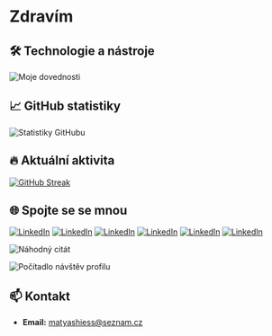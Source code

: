 # Zdravím

## 🛠️ Technologie a nástroje

![Moje dovednosti](https://skillicons.dev/icons?i=react,js,ts,css,html,nodejs,figma,ps,mysql,blender)

## 📈 GitHub statistiky

![Statistiky GitHubu](https://github-readme-stats.vercel.app/api?username=realHajs&show_icons=true&theme=radical)

## 🔥 Aktuální aktivita

[![GitHub Streak](https://streak-stats.demolab.com?user=realHajs&theme=radical)](https://git.io/streak-stats)

## 🌐 Spojte se se mnou

[![LinkedIn](https://img.shields.io/badge/Mobile-Build-%230077B5.svg?style=for-the-badge&logo=linkedin&logoColor=purple)](https://github.com/RealHajs/)
[![LinkedIn](https://img.shields.io/badge/Website-Build-%230077B5.svg?style=for-the-badge&logo=linkedin&logoColor=white)](https://github.com/RealHajs/)
[![LinkedIn](https://img.shields.io/badge/Full-stack-%230077B5.svg?style=for-the-badge&logo=linkedin&logoColor=red)](https://github.com/RealHajs/)
[![LinkedIn](https://img.shields.io/badge/Database-%230077B5.svg?style=for-the-badge&logo=linkedin&logoColor=blue)](https://github.com/RealHajs/)
[![LinkedIn](https://img.shields.io/badge/Mobile-Design-%230077B5.svg?style=for-the-badge&logo=linkedin&logoColor=green)](https://github.com/RealHajs/)
[![LinkedIn](https://img.shields.io/badge/Websites-Design-%230077B5.svg?style=for-the-badge&logo=linkedin&logoColor=gold)](https://github.com/RealHajs/)


![Náhodný citát](https://quotes-github-readme.vercel.app/api?type=horizontal&theme=radical)

![Počítadlo návštěv profilu](https://komarev.com/ghpvc/?username=realHajs&style=flat-square&color=red)

## 📫 Kontakt

- **Email:** [matyashiess@seznam.cz](mailto:matyashiess@seznam.cz)
